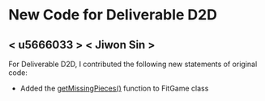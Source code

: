# New Code for Deliverable D2D

## < u5666033 > < Jiwon Sin >

For Deliverable D2D, I contributed the following new statements of original code:

- Added the [getMissingPieces()](https://gitlab.cecs.anu.edu.au/u5666033/comp1110-ass2-wed11d/-/blob/master/src/comp1110/ass2/FitGame.java#L227-256) function to FitGame class
